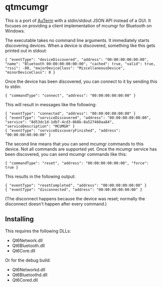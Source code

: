 # qtmcumgr

This is a port of [AuTerm](https://github.com/thedjnK/AuTerm/) with a stdin/stdout JSON API instead of a GUI. It focuses on providing a client implementation of mcumgr for Bluetooth on Windows.

The executable takes no command line arguments. It immediately starts discovering devices. When a device is discovered, something like this gets printed out in stdout:

```
{ "eventType": "deviceDiscovered", "address": "00:00:00:00:00:00", "name": "Bluetooth 00:00:00:00:00:00", "cached": true, "valid": true, "rssi": -80, "majorDeviceClass": "MiscellaneousDevice", "minorDeviceClass": 0 }
```

Once the device has been discovered, you can connect to it by sending this to stdin:

```
{ "commandType": "connect", "address": "00:00:00:00:00:00" }
```

This will result in messages like the following:

```
{ "eventType": "connected", "address": "00:00:00:00:00:00" }
{ "eventType": "serviceDiscovered", "address": "00:00:00:00:00:00", "service": "8d53dc1d-1db7-4cd3-868b-8a527460aa84", "serviceDescription": "MCUMGR" }
{ "eventType": "serviceDiscoveryFinished", "address": "00:00:00:00:00:00" }
```

The second line means that you can send mcumgr commands to this device. Not all commands are supported yet. Once the mcumgr service has been discovered, you can send mcumgr commands like this:

```
{ "commandType": "reset", "address": "00:00:00:00:00:00", "force": true }
```

This results in the following output:

```
{ "eventType": "resetCompleted", "address": "00:00:00:00:00:00" }
{ "eventType": "disconnected", "address": "00:00:00:00:00:00" }
```

(The disconnect happens because the device was reset; normally the disconnect doesn't happen after every command.)

## Installing

This requires the following DLLs:

- Qt6Network.dll
- Qt6Bluetooth.dll
- Qt6Core.dll

Or for the debug build:

- Qt6Networkd.dll
- Qt6Bluetoothd.dll
- Qt6Cored.dll

